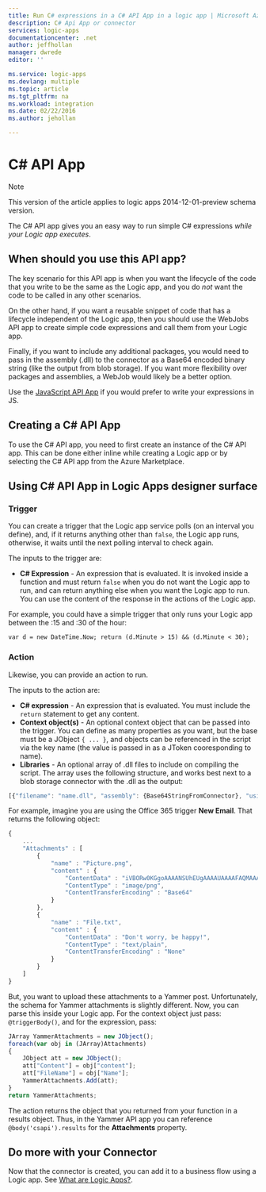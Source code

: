 ```yaml
---
title: Run C# expressions in a C# API App in a logic app | Microsoft Azure
description: C# Api App or connector
services: logic-apps
documentationcenter: .net
author: jeffhollan
manager: dwrede
editor: ''

ms.service: logic-apps
ms.devlang: multiple
ms.topic: article
ms.tgt_pltfrm: na
ms.workload: integration
ms.date: 02/22/2016
ms.author: jehollan

---
```

# C\# API App
> [!NOTE]
> This version of the article applies to logic apps 2014-12-01-preview schema version. 
> 
> 

The C# API app gives you an easy way to run simple C# expressions *while your Logic app executes*.

## When should you use this API app?
The key scenario for this API app is when you want the lifecycle of the code that you write to be the same as the Logic app, and you do *not* want the code to be called in any other scenarios.

On the other hand, if you want a reusable snippet of code that has a lifecycle independent of the Logic app, then you should use the WebJobs API app to create simple code expressions and call them from your Logic app.

Finally, if you want to include any additional packages, you would need to pass in the assembly (.dll) to the connector as a Base64 encoded binary string (like the output from blob storage).  If you want more flexibility over packages and assemblies, a WebJob would likely be a better option.

Use the [JavaScript API App](app-service-logic-javascript-api.md) if you would prefer to write your expressions in JS.

## Creating a C\# API App
To use the C# API app, you need to first create an instance of the C# API app. This can be done either inline while creating a Logic app or by selecting the C# API app from the Azure Marketplace.

## Using C\# API App in Logic Apps designer surface
### Trigger
You can create a trigger that the Logic app service polls (on an interval you define), and, if it returns anything other than `false`, the Logic app runs, otherwise, it waits until the next polling interval to check again.

The inputs to the trigger are:

* **C# Expression**  - An expression that is evaluated. It is invoked inside a function and must return `false` when you do not want the Logic app to run, and can return anything else when you want the Logic app to run. You can use the content of the response in the actions of the Logic app.

For example, you could have a simple trigger that only runs your Logic app between the :15 and :30 of the hour:

```
var d = new DateTime.Now; return (d.Minute > 15) && (d.Minute < 30);
```

### Action
Likewise, you can provide an action to run. 

The inputs to the action are:

* **C# expression**  - An expression that is evaluated. You must include the `return` statement to get any content. 
* **Context object(s)** - An optional context object that can be passed into the trigger. You can define as many properties as you want, but the base must be a JObject `{ ... }`, and objects can be referenced in the script via the key name (the value is passed in as a JToken cooresponding to name).
* **Libraries** - An optional array of .dll files to include on compiling the script.  The array uses the following structure, and works best next to a blob storage connector with the .dll as the output:

```javascript
[{"filename": "name.dll", "assembly": {Base64StringFromConnector}, "usingstatment": "using Library.Reference;"}]
```

For example, imagine you are using the Office 365 trigger **New Email**. That returns the following object:

```javascript
{
    ...
    "Attachments" : [
        {
            "name" : "Picture.png",
            "content" : {
                "ContentData" : "iVBORw0KGgoAAAANSUhEUgAAAAUAAAAFAQMAAAC3obSmAAAABGdBTUEAALGPC/xhBQAAAAFzUkdCAK7OHOkAAAAGUExURf///wAAAFXC034AAAASSURBVAjXY2BgCGBgYOhgKAAABEIBSWDJEbYAAAAASUVORK5CYII=",
                "ContentType" : "image/png",
                "ContentTransferEncoding" : "Base64"
            }
        },    
        {
            "name" : "File.txt",
            "content" : {
                "ContentData" : "Don't worry, be happy!",
                "ContentType" : "text/plain",
                "ContentTransferEncoding" : "None"
            }
        }    
    ]
}
```

But, you want to upload these attachments to a Yammer post. Unfortunately, the schema for Yammer attachments is slightly different. Now, you can parse this inside your Logic app. For the context object just pass: `@triggerBody()`, and for the expression, pass:

```javascript
JArray YammerAttachments = new JObject();
foreach(var obj in (JArray)Attachments)
{
    JObject att = new JObject();
    att["Content"] = obj["content"];
    att["FileName"] = obj["Name"];
    YammerAttachments.Add(att);    
}
return YammerAttachments;
```

The action returns the object that you returned from your function in a results object. Thus, in the Yammer API app you can reference `@body('csapi').results` for the **Attachments** property.

## Do more with your Connector
Now that the connector is created, you can add it to a business flow using a Logic app. See [What are Logic Apps?](app-service-logic-what-are-logic-apps.md).

<!--References -->

<!--Links -->
[Creating a Logic App]: app-service-logic-create-a-logic-app.md
